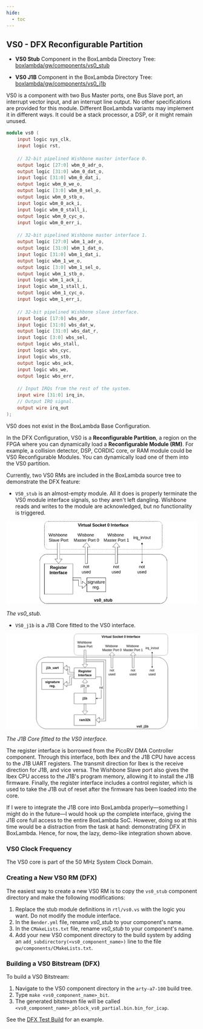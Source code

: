 ```yaml
---
hide:
  - toc
---
```


## VS0 - DFX Reconfigurable Partition

- **VS0 Stub** Component in the BoxLambda Directory Tree:
  [boxlambda/gw/components/vs0_stub](https://github.com/epsilon537/boxlambda/tree/master/gw/components/vs0_stub)

- **VS0 J1B** Component in the BoxLambda Directory Tree:
  [boxlambda/gw/components/vs0_j1b](https://github.com/epsilon537/boxlambda/tree/master/gw/components/vs0_j1b)

VS0 is a component with two Bus Master ports, one Bus Slave port, an interrupt vector input, and an interrupt line output. No other specifications are provided for this module. Different BoxLambda variants may implement it in different ways. It could be a stack processor, a DSP, or it might remain unused.

```verilog
module vs0 (
    input logic sys_clk,
    input logic rst,

    // 32-bit pipelined Wishbone master interface 0.
    output logic [27:0] wbm_0_adr_o,
    output logic [31:0] wbm_0_dat_o,
    input logic [31:0] wbm_0_dat_i,
    output logic wbm_0_we_o,
    output logic [3:0] wbm_0_sel_o,
    output logic wbm_0_stb_o,
    input logic wbm_0_ack_i,
    input logic wbm_0_stall_i,
    output logic wbm_0_cyc_o,
    input logic wbm_0_err_i,

    // 32-bit pipelined Wishbone master interface 1.
    output logic [27:0] wbm_1_adr_o,
    output logic [31:0] wbm_1_dat_o,
    input logic [31:0] wbm_1_dat_i,
    output logic wbm_1_we_o,
    output logic [3:0] wbm_1_sel_o,
    output logic wbm_1_stb_o,
    input logic wbm_1_ack_i,
    input logic wbm_1_stall_i,
    output logic wbm_1_cyc_o,
    input logic wbm_1_err_i,

    // 32-bit pipelined Wishbone slave interface.
    input logic [17:0] wbs_adr,
    input logic [31:0] wbs_dat_w,
    output logic [31:0] wbs_dat_r,
    input logic [3:0] wbs_sel,
    output logic wbs_stall,
    input logic wbs_cyc,
    input logic wbs_stb,
    output logic wbs_ack,
    input logic wbs_we,
    output logic wbs_err,

    // Input IRQs from the rest of the system.
    input wire [31:0] irq_in,
    // Output IRQ signal.
    output wire irq_out
);
```

VS0 does not exist in the BoxLambda Base Configuration.

In the DFX Configuration, VS0 is a **Reconfigurable Partition**, a region on the FPGA where you can dynamically load a **Reconfigurable Module (RM)**. For example, a collision detector, DSP, CORDIC core, or RAM module could be VS0 Reconfigurable Modules. You can dynamically load one of them into the VS0 partition.

Currently, two VS0 RMs are included in the BoxLambda source tree to demonstrate the DFX feature:

- `VS0_stub` is an almost-empty module. All it does is properly terminate the VS0 module interface signals, so they aren't left dangling. Wishbone reads and writes to the module are acknowledged, but no functionality is triggered.

![The vs0_stub](assets/vs0_stub.png)

*The vs0_stub.*

- `VS0_j1b` is a J1B Core fitted to the VS0 interface.

![The J1B Core fitted to the VS0 interface](assets/vs0_j1b.png)

*The J1B Core fitted to the VS0 interface.*

The register interface is borrowed from the PicoRV DMA Controller component. Through this interface, both Ibex and the J1B CPU have access to the J1B UART registers. The transmit direction for Ibex is the receive direction for J1B, and vice versa. The Wishbone Slave port also gives the Ibex CPU access to the J1B's program memory, allowing it to install the J1B firmware. Finally, the register interface includes a control register, which is used to take the J1B out of reset after the firmware has been loaded into the core.

If I were to integrate the J1B core into BoxLambda properly—something I might do in the future—I would hook up the complete interface, giving the J1B core full access to the entire BoxLambda SoC. However, doing so at this time would be a distraction from the task at hand: demonstrating DFX in BoxLambda. Hence, for now, the lazy, demo-like integration shown above.

### VS0 Clock Frequency

The VS0 core is part of the 50 MHz System Clock Domain.

### Creating a New VS0 RM (DFX)

The easiest way to create a new VS0 RM is to copy the `vs0_stub` component directory and make the following modifications:

1. Replace the stub module definitions in `rtl/vs0.vs` with the logic you want. Do not modify the module interface.
2. In the `Bender.yml` file, rename *vs0_stub* to your component's name.
3. In the `CMakeLists.txt` file, rename *vs0_stub* to your component's name.
4. Add your new VS0 component directory to the build system by adding an `add_subdirectory(<vs0_component_name>)` line to the file `gw/components/CMakeLists.txt`.

### Building a VS0 Bitstream (DFX)

To build a VS0 Bitstream:

1. Navigate to the VS0 component directory in the `arty-a7-100` build tree.
2. Type `make <vs0_component_name>_bit`.
3. The generated bitstream file will be called `<vs0_component_name>_pblock_vs0_partial.bin.bin_for_icap`.

See the [DFX Test Build](test-build-dfx.md) for an example.


